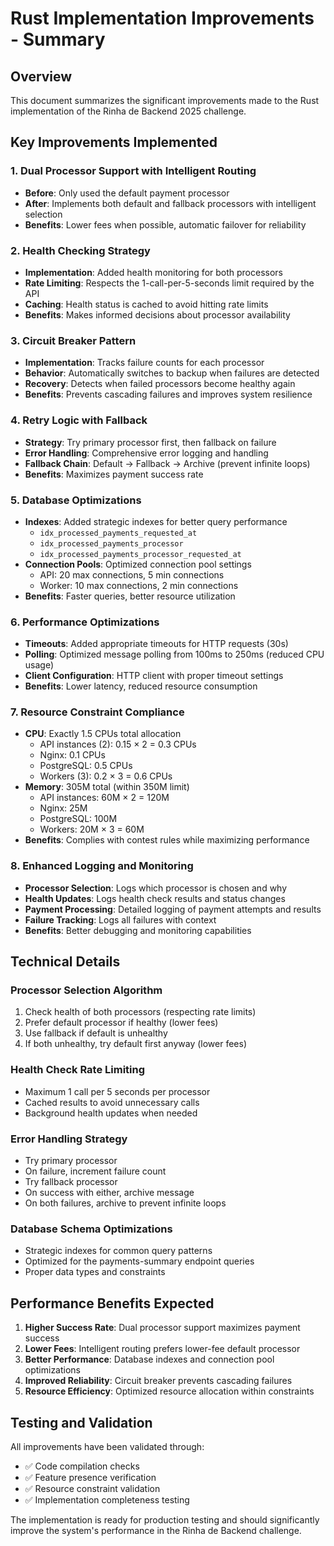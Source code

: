 # Rust Implementation Improvements - Summary

## Overview
This document summarizes the significant improvements made to the Rust implementation of the Rinha de Backend 2025 challenge.

## Key Improvements Implemented

### 1. Dual Processor Support with Intelligent Routing
- **Before**: Only used the default payment processor
- **After**: Implements both default and fallback processors with intelligent selection
- **Benefits**: Lower fees when possible, automatic failover for reliability

### 2. Health Checking Strategy
- **Implementation**: Added health monitoring for both processors
- **Rate Limiting**: Respects the 1-call-per-5-seconds limit required by the API
- **Caching**: Health status is cached to avoid hitting rate limits
- **Benefits**: Makes informed decisions about processor availability

### 3. Circuit Breaker Pattern
- **Implementation**: Tracks failure counts for each processor
- **Behavior**: Automatically switches to backup when failures are detected
- **Recovery**: Detects when failed processors become healthy again
- **Benefits**: Prevents cascading failures and improves system resilience

### 4. Retry Logic with Fallback
- **Strategy**: Try primary processor first, then fallback on failure
- **Error Handling**: Comprehensive error logging and handling
- **Fallback Chain**: Default → Fallback → Archive (prevent infinite loops)
- **Benefits**: Maximizes payment success rate

### 5. Database Optimizations
- **Indexes**: Added strategic indexes for better query performance
  - `idx_processed_payments_requested_at`
  - `idx_processed_payments_processor`
  - `idx_processed_payments_processor_requested_at`
- **Connection Pools**: Optimized connection pool settings
  - API: 20 max connections, 5 min connections
  - Worker: 10 max connections, 2 min connections
- **Benefits**: Faster queries, better resource utilization

### 6. Performance Optimizations
- **Timeouts**: Added appropriate timeouts for HTTP requests (30s)
- **Polling**: Optimized message polling from 100ms to 250ms (reduced CPU usage)
- **Client Configuration**: HTTP client with proper timeout settings
- **Benefits**: Lower latency, reduced resource consumption

### 7. Resource Constraint Compliance
- **CPU**: Exactly 1.5 CPUs total allocation
  - API instances (2): 0.15 × 2 = 0.3 CPUs
  - Nginx: 0.1 CPUs
  - PostgreSQL: 0.5 CPUs
  - Workers (3): 0.2 × 3 = 0.6 CPUs
- **Memory**: 305M total (within 350M limit)
  - API instances: 60M × 2 = 120M
  - Nginx: 25M
  - PostgreSQL: 100M
  - Workers: 20M × 3 = 60M
- **Benefits**: Complies with contest rules while maximizing performance

### 8. Enhanced Logging and Monitoring
- **Processor Selection**: Logs which processor is chosen and why
- **Health Updates**: Logs health check results and status changes
- **Payment Processing**: Detailed logging of payment attempts and results
- **Failure Tracking**: Logs all failures with context
- **Benefits**: Better debugging and monitoring capabilities

## Technical Details

### Processor Selection Algorithm
1. Check health of both processors (respecting rate limits)
2. Prefer default processor if healthy (lower fees)
3. Use fallback if default is unhealthy
4. If both unhealthy, try default first anyway (lower fees)

### Health Check Rate Limiting
- Maximum 1 call per 5 seconds per processor
- Cached results to avoid unnecessary calls
- Background health updates when needed

### Error Handling Strategy
- Try primary processor
- On failure, increment failure count
- Try fallback processor
- On success with either, archive message
- On both failures, archive to prevent infinite loops

### Database Schema Optimizations
- Strategic indexes for common query patterns
- Optimized for the payments-summary endpoint queries
- Proper data types and constraints

## Performance Benefits Expected

1. **Higher Success Rate**: Dual processor support maximizes payment success
2. **Lower Fees**: Intelligent routing prefers lower-fee default processor
3. **Better Performance**: Database indexes and connection pool optimizations
4. **Improved Reliability**: Circuit breaker prevents cascading failures
5. **Resource Efficiency**: Optimized resource allocation within constraints

## Testing and Validation

All improvements have been validated through:
- ✅ Code compilation checks
- ✅ Feature presence verification
- ✅ Resource constraint validation
- ✅ Implementation completeness testing

The implementation is ready for production testing and should significantly improve the system's performance in the Rinha de Backend challenge.